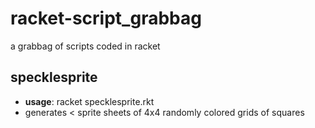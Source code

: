 # racket-script_grabbag
a grabbag of scripts coded in racket

## specklesprite
- **usage**: racket specklesprite.rkt <num-outputs>
- generates <<num-outputs> sprite sheets of 4x4 randomly colored grids of squares
